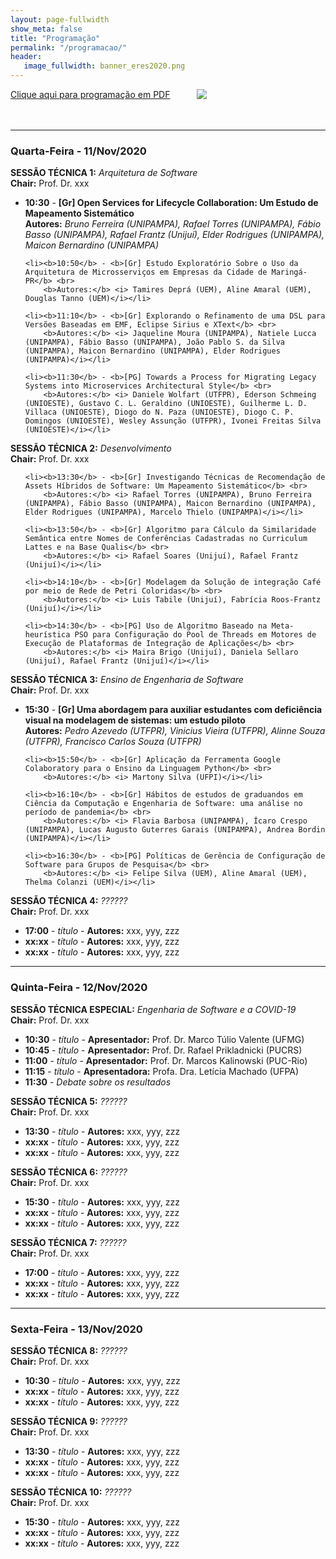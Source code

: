 ```yaml
---
layout: page-fullwidth
show_meta: false
title: "Programação"
permalink: "/programacao/"
header:
   image_fullwidth: banner_eres2020.png
---
```


<div class="row t30">
	<div class="medium-32 columns">
		<a href="{{ site.urlimg }}programacao.pdf" target="_blank">Clique aqui para programação em PDF</a><br><br>
		<img src="{{ site.urlimg }}programacao.png"/><br>		
	</div>
</div>

<br>

<hr>

<h3>Quarta-Feira - 11/Nov/2020</h3>

<b>SESSÃO TÉCNICA 1:</b> <i>Arquitetura de Software</i> <br>
<b>Chair:</b> Prof. Dr. xxx
<ul>
	<li><b>10:30</b> - <b>[Gr] Open Services for Lifecycle Collaboration: Um Estudo de Mapeamento Sistemático</b> <br>
		<b>Autores:</b> <i>Bruno Ferreira (UNIPAMPA), Rafael Torres (UNIPAMPA), Fábio Basso (UNIPAMPA), Rafael Frantz (Unijuí), Elder Rodrigues (UNIPAMPA), Maicon Bernardino (UNIPAMPA)</i></li>			
	
	<li><b>10:50</b> - <b>[Gr] Estudo Exploratório Sobre o Uso da Arquitetura de Microsserviços em Empresas da Cidade de Maringá-PR</b> <br>
		<b>Autores:</b> <i> Tamires Deprá (UEM), Aline Amaral (UEM), Douglas Tanno (UEM)</i></li>
		
	<li><b>11:10</b> - <b>[Gr] Explorando o Refinamento de uma DSL para Versões Baseadas em EMF, Eclipse Sirius e XText</b> <br>
		<b>Autores:</b> <i> Jaqueline Moura (UNIPAMPA), Natiele Lucca (UNIPAMPA), Fábio Basso (UNIPAMPA), João Pablo S. da Silva (UNIPAMPA), Maicon Bernardino (UNIPAMPA), Elder Rodrigues (UNIPAMPA)</i></li>		
		
	<li><b>11:30</b> - <b>[PG] Towards a Process for Migrating Legacy Systems into Microservices Architectural Style</b> <br>
		<b>Autores:</b> <i> Daniele Wolfart (UTFPR), Ederson Schmeing (UNIOESTE), Gustavo C. L. Geraldino (UNIOESTE), Guilherme L. D. Villaca (UNIOESTE), Diogo do N. Paza (UNIOESTE), Diogo C. P. Domingos (UNIOESTE), Wesley Assunção (UTFPR), Ivonei Freitas Silva (UNIOESTE)</i></li>				
</ul>



<b>SESSÃO TÉCNICA 2:</b> <i>Desenvolvimento</i> <br>
<b>Chair:</b> Prof. Dr. xxx
<ul>

	<li><b>13:30</b> - <b>[Gr] Investigando Técnicas de Recomendação de Assets Híbridos de Software: Um Mapeamento Sistemático</b> <br>
		<b>Autores:</b> <i> Rafael Torres (UNIPAMPA), Bruno Ferreira (UNIPAMPA), Fábio Basso (UNIPAMPA), Maicon Bernardino (UNIPAMPA), Elder Rodrigues (UNIPAMPA), Marcelo Thielo (UNIPAMPA)</i></li>			
	
	<li><b>13:50</b> - <b>[Gr] Algoritmo para Cálculo da Similaridade Semântica entre Nomes de Conferências Cadastradas no Curriculum Lattes e na Base Qualis</b> <br>
		<b>Autores:</b> <i> Rafael Soares (Unijuí), Rafael Frantz (Unijuí)</i></li>
		
	<li><b>14:10</b> - <b>[Gr] Modelagem da Solução de integração Café por meio de Rede de Petri Coloridas</b> <br>
		<b>Autores:</b> <i> Luis Tabile (Unijuí), Fabrícia Roos-Frantz (Unijuí)</i></li>		
		
	<li><b>14:30</b> - <b>[PG] Uso de Algoritmo Baseado na Meta-heurística PSO para Configuração do Pool de Threads em Motores de Execução de Plataformas de Integração de Aplicações</b> <br>
		<b>Autores:</b> <i> Maira Brigo (Unijuí), Daniela Sellaro (Unijuí), Rafael Frantz (Unijuí)</i></li>	
</ul>


<b>SESSÃO TÉCNICA 3:</b> <i>Ensino de Engenharia de Software</i> <br>
<b>Chair:</b> Prof. Dr. xxx
<ul>
	<li><b>15:30</b> - <b>[Gr] Uma abordagem para auxiliar estudantes com deficiência visual na modelagem de sistemas: um estudo piloto</b> <br>
		<b>Autores:</b> <i> Pedro Azevedo (UTFPR), Vinicius Vieira (UTFPR), Alinne Souza (UTFPR), Francisco Carlos Souza (UTFPR)</i></li>			
	
	<li><b>15:50</b> - <b>[Gr] Aplicação da Ferramenta Google Colaboratory para o Ensino da Linguagem Python</b> <br>
		<b>Autores:</b> <i> Martony Silva (UFPI)</i></li>
		
	<li><b>16:10</b> - <b>[Gr] Hábitos de estudos de graduandos em Ciência da Computação e Engenharia de Software: uma análise no período de pandemia</b> <br>
		<b>Autores:</b> <i> Flavia Barbosa (UNIPAMPA), Ícaro Crespo (UNIPAMPA), Lucas Augusto Guterres Garais (UNIPAMPA), Andrea Bordin (UNIPAMPA)</i></li>		
				
	<li><b>16:30</b> - <b>[PG] Políticas de Gerência de Configuração de Software para Grupos de Pesquisa</b> <br>
		<b>Autores:</b> <i> Felipe Silva (UEM), Aline Amaral (UEM), Thelma Colanzi (UEM)</i></li>	
</ul>

<b>SESSÃO TÉCNICA 4:</b> <i>??????</i> <br>
<b>Chair:</b> Prof. Dr. xxx
<ul>
	<li><b>17:00</b> - <i>título</i> - <b>Autores:</b> xxx, yyy, zzz</li>
	<li><b>xx:xx</b> - <i>título</i> - <b>Autores:</b> xxx, yyy, zzz</li>
	<li><b>xx:xx</b> - <i>título</i> - <b>Autores:</b> xxx, yyy, zzz</li>
</ul>

<hr>

<h3>Quinta-Feira - 12/Nov/2020</h3>

<b>SESSÃO TÉCNICA ESPECIAL:</b> <i>Engenharia de Software e a COVID-19</i> <br>
<b>Chair:</b> Prof. Dr. xxx
<ul>
	<li><b>10:30</b> - <i>título</i> - <b>Apresentador:</b> Prof. Dr. Marco Túlio Valente (UFMG)</li>
	<li><b>10:45</b> - <i>título</i> - <b>Apresentador:</b> Prof. Dr. Rafael Prikladnicki (PUCRS)</li>
	<li><b>11:00</b> - <i>título</i> - <b>Apresentador:</b> Prof. Dr. Marcos Kalinowski (PUC-Rio)</li>
	<li><b>11:15</b> - <i>título</i> - <b>Apresentadora:</b> Profa. Dra. Letícia Machado (UFPA)</li>
	<li><b>11:30</b> - <i>Debate sobre os resultados</i></li>
</ul>


<b>SESSÃO TÉCNICA 5:</b> <i>??????</i> <br>
<b>Chair:</b> Prof. Dr. xxx
<ul>
	<li><b>13:30</b> - <i>título</i> - <b>Autores:</b> xxx, yyy, zzz</li>
	<li><b>xx:xx</b> - <i>título</i> - <b>Autores:</b> xxx, yyy, zzz</li>
	<li><b>xx:xx</b> - <i>título</i> - <b>Autores:</b> xxx, yyy, zzz</li>
</ul>

<b>SESSÃO TÉCNICA 6:</b> <i>??????</i> <br>
<b>Chair:</b> Prof. Dr. xxx
<ul>
	<li><b>15:30</b> - <i>título</i> - <b>Autores:</b> xxx, yyy, zzz</li>
	<li><b>xx:xx</b> - <i>título</i> - <b>Autores:</b> xxx, yyy, zzz</li>
	<li><b>xx:xx</b> - <i>título</i> - <b>Autores:</b> xxx, yyy, zzz</li>
</ul>

<b>SESSÃO TÉCNICA 7:</b> <i>??????</i> <br>
<b>Chair:</b> Prof. Dr. xxx
<ul>
	<li><b>17:00</b> - <i>título</i> - <b>Autores:</b> xxx, yyy, zzz</li>
	<li><b>xx:xx</b> - <i>título</i> - <b>Autores:</b> xxx, yyy, zzz</li>
	<li><b>xx:xx</b> - <i>título</i> - <b>Autores:</b> xxx, yyy, zzz</li>
</ul>

<hr>

<h3>Sexta-Feira - 13/Nov/2020</h3>

<b>SESSÃO TÉCNICA 8:</b> <i>??????</i> <br>
<b>Chair:</b> Prof. Dr. xxx
<ul>
	<li><b>10:30</b> - <i>título</i> - <b>Autores:</b> xxx, yyy, zzz</li>
	<li><b>xx:xx</b> - <i>título</i> - <b>Autores:</b> xxx, yyy, zzz</li>
	<li><b>xx:xx</b> - <i>título</i> - <b>Autores:</b> xxx, yyy, zzz</li>
</ul>

<b>SESSÃO TÉCNICA 9:</b> <i>??????</i> <br>
<b>Chair:</b> Prof. Dr. xxx
<ul>
	<li><b>13:30</b> - <i>título</i> - <b>Autores:</b> xxx, yyy, zzz</li>
	<li><b>xx:xx</b> - <i>título</i> - <b>Autores:</b> xxx, yyy, zzz</li>
	<li><b>xx:xx</b> - <i>título</i> - <b>Autores:</b> xxx, yyy, zzz</li>
</ul>

<b>SESSÃO TÉCNICA 10:</b> <i>??????</i> <br>
<b>Chair:</b> Prof. Dr. xxx
<ul>
	<li><b>15:30</b> - <i>título</i> - <b>Autores:</b> xxx, yyy, zzz</li>
	<li><b>xx:xx</b> - <i>título</i> - <b>Autores:</b> xxx, yyy, zzz</li>
	<li><b>xx:xx</b> - <i>título</i> - <b>Autores:</b> xxx, yyy, zzz</li>
</ul>


<div class="row t30">	
	<img src="{{ site.urlimg }}promocao_apoio_logos.png" alt="" align="center">
</div><!-- /.row -->